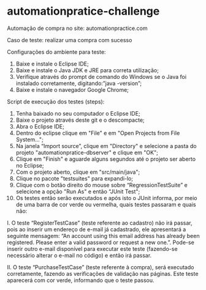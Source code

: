 # automationpratice-challenge

Automação de compra no site: automationpractice.com

Caso de teste: realizar uma compra com sucesso 

Configurações do ambiente para teste:
1.	Baixe e instale o Eclipse IDE;
2.	Baixe e instale o Java JDK e JRE para correta utilização;
3.	Verifique através do prompt de comando do Windows se o Java foi instalado corretamente, digitando:”java -version”;
4.	Baixe e instale o navegador Google Chrome;
	

Script de execução dos testes (steps):
1.	Tenha baixado no seu computador o Eclipse IDE;
2.	Baixe o projeto através deste git e o descompacte;
3.	Abra o Eclipse IDE;
4.	Dentro do eclipse clique em "File" e em "Open Projects from File System...";
5.	Na janela “Import source”, clique em "Directory" e selecione a pasta do projeto "automationpratice-dbserver" e clique em "OK";
6.	Clique em "Finish" e aguarde alguns segundos até o projeto ser aberto no Eclipse;
7.	Com o projeto aberto, clique em "src/main/java";
8.	Clique no pacote "testsuites" para expandi-lo;
9.	Clique com o botão direito do mouse sobre “RegressionTestSuite” e selecione a opção "Run As" e então “JUnit Test";
10.	Os testes então serão executados e após isto o JUnit informa, por meio de uma barra de cor verde ou vermelha, quais testes passaram e quais não: 

I.	O teste “RegisterTestCase” (teste referente ao cadastro) não irá passar, pois ao inserir um endereço de e-mail já cadastrado, ele apresentará a seguinte mensagem: “An account using this email address has already been registered. Please enter a valid password or request a new one.”. Pode-se inserir outro e-mail disponível para executar este teste (fazendo-se necessário alterar o e-mail no código) e então irá passar.

II.	O teste “PurchaseTestCase” (teste referente à compra), será executado corretamente, fazendo as verificações de validação nas páginas. Este teste aparecerá com cor verde, informando que o teste passou.
